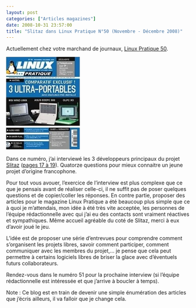 ```yaml
---
layout: post
categories: ["Articles magazines"]
date: 2008-10-31 23:57:00
title: "Slitaz dans Linux Pratique N°50 (Novembre - Décembre 2008)"
---
```


Actuellement chez votre marchand de journaux, [Linux Pratique
50](http://www.linux-pratique.com/index.php/2008/10/31/linux-pratique-n%C2%B050-novembredecembre-2008-chez-votre-marchand-de-journaux).

[![couverture](/assets/images/articles/LP50-slitaz_couv.webp)](http://www.linux-pratique.com/index.php/2008/10/31/linux-pratique-n%C2%B050-novembredecembre-2008-chez-votre-marchand-de-journaux)

Dans ce numéro, j’ai interviewé les 3 développeurs principaux du projet
[Slitaz](http://www.slitaz.org/) ([pages 17 à 19](http://www.ed-diamond.com/feuille_lpra50/index.html)).
Quatorze questions pour mieux connaitre un jeune
projet d’origine francophone.

Pour tout vous avouer, l’exercice de l’interview est plus complexe que
ce que je pensais avant de réaliser celle-ci, il ne suffit pas de poser
quelques questions et de copier/coller les réponses. En contre partie,
proposer des articles pour le magazine Linux Pratique a été beaucoup
plus simple que ce à quoi je m’attendais, mon idée à été très vite
acceptée, les personnes de l’équipe rédactionnelle avec qui j’ai eu
des contacts sont vraiment réactives et sympathiques. Même accueil
agréable du coté de Slitaz, merci à eux d’avoir joué le jeu.

L’idée est de proposer une série d’entrevues pour comprendre comment
s’organisent les projets libres, savoir comment participer, comment
communiquer avec les membres du projet,… je pense que cela peut
permettre à certains logiciels libres de briser la glace avec
d’éventuels futurs collaborateurs.

Rendez-vous dans le numéro 51 pour la prochaine interview (si l’équipe
rédactionnelle est intéressée et que j’arrive à boucler à temps).

Note : Ce blog est en train de devenir une simple énumération des
articles que j’écris ailleurs, il va falloir que je change cela.

